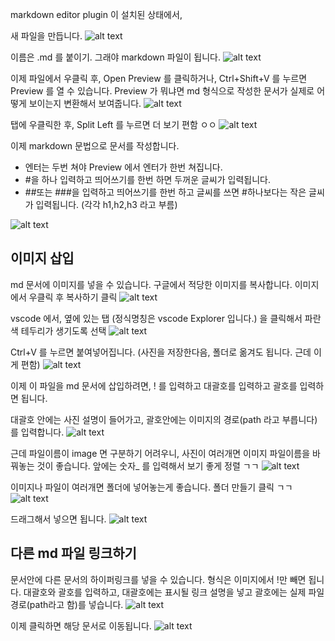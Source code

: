 


markdown editor plugin 이 설치된 상태에서,

새 파일을 만듭니다.
![alt text](images/1_markdown/1-1_newfile.png)

이름은 .md 를 붙이기. 그래야 markdown 파일이 됩니다.
![alt text](images/1_markdown/1-2_md_file_add.png)

이제 파일에서 우클릭 후, Open Preview 를 클릭하거나,
Ctrl+Shift+V 를 누르면 Preview 를 열 수 있습니다.
Preview 가 뭐냐면 md 형식으로 작성한 문서가 실제로 어떻게 보이는지 변환해서 보여줍니다.
![alt text](images/1_markdown/1-3_open-preview.png)

탭에 우클릭한 후, Split Left 를 누르면 더 보기 편함 ㅇㅇ
![alt text](images/1_markdown/2_split_left.png)

이제 markdown 문법으로 문서를 작성합니다.

- 엔터는 두번 쳐야 Preview 에서 엔터가 한번 쳐집니다.
- #을 하나 입력하고 띄어쓰기를 한번 하면 두꺼운 글씨가 입력됩니다.
- ##또는 ###을 입력하고 띄어쓰기를 한번 하고 글씨를 쓰면 #하나보다는 작은 글씨가 입력됩니다. (각각 h1,h2,h3 라고 부름)

![alt text](images/1_markdown/3_panda_md.png)

## 이미지 삽입

md 문서에 이미지를 넣을 수 있습니다.
구글에서 적당한 이미지를 복사합니다. 이미지에서 우클릭 후 복사하기 클릭
![alt text](images/1_markdown/4_google_panda_img.png)

vscode 에서, 옆에 있는 탭 (정식명칭은 vscode Explorer 입니다.) 을 클릭해서 파란색 테두리가 생기도록 선택
![alt text](images/1_markdown/5_vscode_explorer_select.png)

Ctrl+V 를 누르면 붙여넣어집니다. (사진을 저장한다음, 폴더로 옮겨도 됩니다. 근데 이게 편함)
![alt text](images/1_markdown/6_panda_img_paste.png)

이제 이 파일을 md 문서에 삽입하려면, 
! 를 입력하고 대괄호를 입력하고 괄호를 입력하면 됩니다.

대괄호 안에는 사진 설명이 들어가고, 괄호안에는 이미지의 경로(path 라고 부릅니다)를 입력합니다.
![alt text](images/1_markdown/7_img_to_md.png)

근데 파일이름이 image 면 구분하기 어려우니, 사진이 여러개면 이미지 파일이름을 바꿔놓는 것이 좋습니다. 앞에는 숫자_ 를 입력해서 보기 좋게 정렬 ㄱㄱ
![alt text](images/1_markdown/8_img_name_fix.png)

이미지나 파일이 여러개면 폴더에 넣어놓는게 좋습니다.
폴더 만들기 클릭 ㄱㄱ
![alt text](images/1_markdown/9_vscode_explorer_newfolder.png)

드래그해서 넣으면 됩니다.
![alt text](images/1_markdown/9-1_images_folder.png)


## 다른 md 파일 링크하기
문서안에 다른 문서의 하이퍼링크를 넣을 수 있습니다.
형식은 이미지에서 !만 빼면 됩니다.
대괄호와 괄호를 입력하고, 대괄호에는 표시될 링크 설명을 넣고 괄호에는 실제 파일경로(path라고 함)를 넣습니다.
![alt text](images/2_align_honey_tips/4_applemd_create.png) 

이제 클릭하면 해당 문서로 이동됩니다.
![alt text](images/2_align_honey_tips/5_apple_link.png)
